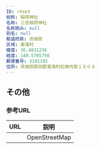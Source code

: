 ```yaml
---
ID: rVxe3
総称: 稲荷神社
名称: 三吉稲荷神社
名称読み: null
別名: null
都道府県: 茨城県
区域: 東海村
緯度: 36.4831236
経度: 140.5705756
郵便番号: 3191102
住所: 茨城県那珂郡東海村石神内宿１８０８
---
```


## その他

### 参考URL

| URL | 説明          |
| --- | ------------- |
|     | OpenStreetMap |
